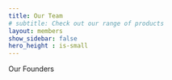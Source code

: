 ```yaml
---
title: Our Team
# subtitle: Check out our range of products
layout: members
show_sidebar: false
hero_height : is-small
---
```


<div class="title is-1"> Our Founders</div>